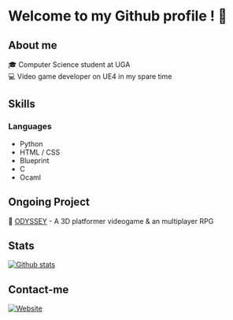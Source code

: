 # Welcome to my Github profile ! 👋

## About me

🎓 Computer Science student at UGA  
💻 Video game developer on UE4 in my spare time

## Skills

### Languages
- Python
- HTML / CSS
- Blueprint
- C
- Ocaml

## Ongoing Project
🚀 [ODYSSEY]([link](https://nael880.github.io/projets/odyssey.html)) - A 3D platformer videogame & an multiplayer RPG


## Stats
[![Github stats](https://github-readme-stats.vercel.app/api?username=votre_nom_utilisateur&show_icons=true&theme=radical)](lien_vers_votre_profil_GitHub)

## Contact-me
[![Website](https://img.shields.io/badge/-Portfolio-000000?style=flat-square&logo=react&logoColor=white)]([link](https://nael880.github.io)https://nael880.github.io)
